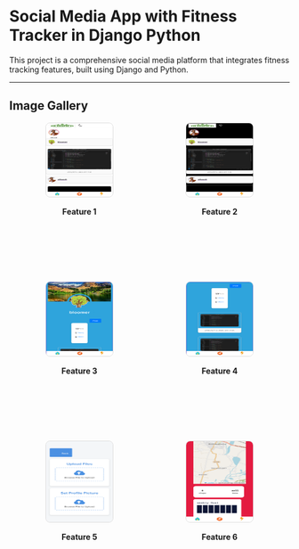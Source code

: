 # Social Media App with Fitness Tracker in Django Python

This project is a comprehensive social media platform that integrates fitness tracking features, built using Django and Python.

---

## Image Gallery

<div style="display: flex; flex-wrap: wrap; justify-content: space-around;">

  <div style="width: 48%; text-align: center; margin-bottom: 20px;">
    <img src="read/image1.png" alt="Feature 1" style="width: 50%; height: 50%; border: 1px solid #ddd; border-radius: 8px;">
    <p style="font-weight: bold;">Feature 1</p>
  </div>

  <div style="width: 48%; text-align: center; margin-bottom: 20px;">
    <img src="read/image2.png" alt="Feature 2" style="width: 50%; height: 50%; border: 1px solid #ddd; border-radius: 8px;">
    <p style="font-weight: bold;">Feature 2</p>
  </div>

  <div style="width: 48%; text-align: center; margin-bottom: 20px;">
    <img src="read/image3.png" alt="Feature 3" style="width: 50%; height: 50%; border: 1px solid #ddd; border-radius: 8px;">
    <p style="font-weight: bold;">Feature 3</p>
  </div>

  <div style="width: 48%; text-align: center; margin-bottom: 20px;">
    <img src="read/image4.png" alt="Feature 4" style="width: 50%; height: 50%; border: 1px solid #ddd; border-radius: 8px;">
    <p style="font-weight: bold;">Feature 4</p>
  </div>

  <div style="width: 48%; text-align: center; margin-bottom: 20px;">
    <img src="read/image5.png" alt="Feature 5" style="width: 50%; height: 50%; border: 1px solid #ddd; border-radius: 8px;">
    <p style="font-weight: bold;">Feature 5</p>
  </div>

  <div style="width: 48%; text-align: center; margin-bottom: 20px;">
    <img src="read/image6.png" alt="Feature 6" style="width: 50%; height: 50%; border: 1px solid #ddd; border-radius: 8px;">
    <p style="font-weight: bold;">Feature 6</p>
  </div>

</div>
